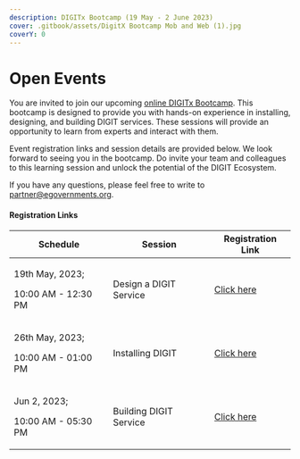 ```yaml
---
description: DIGITx Bootcamp (19 May - 2 June 2023)
cover: .gitbook/assets/DigitX Bootcamp Mob and Web (1).jpg
coverY: 0
---
```


# Open Events

You are invited to join our upcoming [online DIGITx Bootcamp](open-events.md#registration-links). This bootcamp is designed to provide you with hands-on experience in installing, designing, and building DIGIT services. These sessions will provide an opportunity to learn from experts and interact with them.&#x20;

Event registration links and session details are provided below.  We look forward to seeing you in the bootcamp. Do invite your team and colleagues to this learning session and unlock the potential of the DIGIT Ecosystem.&#x20;

If you have any questions, please feel free to write to [partner@egovernments.org](mailto:partner@egovernments.org).&#x20;

#### Registration Links

| Schedule                                           | Session                | Registration Link                                                                               |
| -------------------------------------------------- | ---------------------- | ----------------------------------------------------------------------------------------------- |
| <p>19th May, 2023;  </p><p>10:00 AM - 12:30 PM</p> | Design a DIGIT Service | [Click here](https://us06web.zoom.us/webinar/register/5116835434206/WN\_0393fvO5S5KlIdapZvrs2Q) |
| <p>26th May, 2023; </p><p>10:00 AM - 01:00 PM</p>  | Installing DIGIT       | [Click here](https://us06web.zoom.us/webinar/register/7516835436995/WN\_opWsya-ITneAfi8puDwTiQ) |
| <p>Jun 2, 2023; </p><p>10:00 AM - 05:30 PM</p>     | Building DIGIT Service | [Click here](https://us06web.zoom.us/webinar/register/8416835438868/WN\_iRRwohdOSQyjYyxY0xppkA) |

